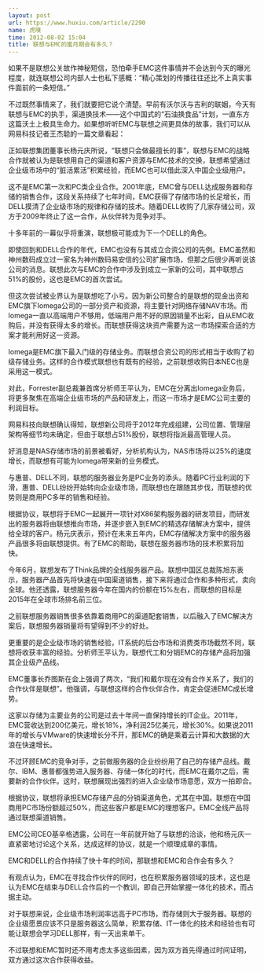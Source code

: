 ```yaml
---
layout: post
url: https://www.huxiu.com/article/2290
name: 虎嗅
time: 2012-08-02 15:04
title: 联想与EMC的蜜月期会有多久？
---
```

如果不是联想公关故作神秘短信，恐怕牵手EMC这件事情并不会达到今天的曝光程度，就连联想公司内部人士也私下感概：“精心策划的传播往往还比不上真实事件面前的一条短信。”

不过既然事情来了，我们就要把它说个清楚。早前有沃尔沃与吉利的联姻，今天有联想与EMC的执手，渠道换技术——这个中国式的“石油换食品”计划，一直东方这篇沃土上极具生命力。如果想听听EMC与联想之间更具体的故事，我们可以从网易科技记者王杰聪的一篇文章看起：

正如联想集团董事长杨元庆所说，“联想只会做最擅长的事”，联想与EMC的战略合作就被认为是联想用自己的渠道和客户资源与EMC技术的交换，联想希望通过企业级市场中的“脏活累活”积累经验，而EMC也可以借此深入中国企业级用户。

这不是EMC第一次和PC类企业合作。2001年底，EMC曾与DELL达成服务器和存储的销售合作，这段关系持续了七年时间，EMC获得了存储市场的长足增长，而DELL摸清了企业级市场的规律和存储的技术。随着DELL收购了几家存储公司，双方于2009年终止了这一合作，从伙伴转为竞争对手。

十多年前的一幕似乎将重演，联想极可能成为下一个DELL的角色。

即使回到和DELL合作的年代，EMC也没有与其成立合资公司的先例。EMC虽然和神州数码成立过一家名为神州数码易安信的公司扩展市场，但那之后很少再听说该公司的消息。联想此次与EMC的合作中涉及到成立一家新的公司，其中联想占51%的股份，这也是EMC的首次尝试。

但这次尝试被业界认为是联想吃了小亏。因为新公司整合的是联想的现金出资和EMC旗下Iomega公司的一部分资产和资源，将主要针对网络存储NAV市场。而Iomega一直以高端用户不够用，低端用户用不好的原因销量不出彩，自从EMC收购后，并没有获得太多的增长。而联想获得这块资产需要为这一市场探索合适的方案才能利用好这一资源。

Iomega是EMC旗下最入门级的存储业务。而联想合资公司的形式相当于收购了初级存储业务。这样的合作模式联想也有既有的经验，之前联想收购日本NEC也是采用这一模式。

对此，Forrester副总裁兼首席分析师王平认为，EMC在分离出Iomega业务后，将更多聚焦在高端企业级市场的产品和研发上，而这一市场才是EMC公司主要的利润目标。

网易科技向联想确认得知，联想新公司将于2012年完成组建，公司位置、管理层架构等细节均未确定，但由于联想占51%股份，联想将指派最高管理人员。

好消息是NAS存储市场的前景被看好，分析机构认为，NAS市场将以25%的速度增长，而联想有可能为Iomega带来新的业务模式。

与惠普、DELL不同，联想的服务器业务是PC业务的添头。随着PC行业利润的下滑，惠普、DELL纷纷开始转向企业级市场，而联想也在跟随其步伐，而联想的优势则是商用PC多年的销售和经验。

根据协议，联想将于EMC一起展开一项针对X86架构服务器的研发项目，而研发出的服务器将由联想推向市场，并逐步嵌入到EMC的精选存储解决方案中，提供给全球的客户。杨元庆表示，预计在未来五年内，EMC存储解决方案中的服务器产品很多将由联想提供。有了EMC的帮助，联想在服务器市场的技术积累将加快。

今年6月，联想发布了Think品牌的全线服务器产品。联想中国区总裁陈旭东表示，服务器产品首先将快速在中国渠道销售，接下来将通过合作和多种形式，卖向全球。他还透露，联想服务器今年在国内的份额在15%左右，而联想的目标是2015年在全球市场排名前三位。

之前联想服务器销售很多依靠着商用PC的渠道配套销售，以后融入了EMC解决方案后，联想服务器销量将有望得到不少的好处。

更重要的是企业级市场的销售经验，IT系统的后台市场和消费类市场截然不同，联想将收获丰富的经验。分析师王平认为，联想代工和分销EMC的存储产品将加强其企业级产品线。

EMC董事长乔图斯在会上强调了两次，“我们和戴尔现在没有合作关系了，我们的合作伙伴是联想”。他强调，与联想这样的合作伙伴合作，肯定会促进EMC成长增势。

这家以存储为主要业务的公司是过去十年间一直保持增长的IT企业。2011年，EMC营收达到200亿美元，增长18%，净利润25亿美元，增长30%。如果说2011年的增长与VMware的快速增长分不开，那EMC的确是乘着云计算和大数据的大浪在快速增长。

不过环顾EMC的竞争对手，之前做服务器的企业纷纷用了自己的存储产品线。戴尔、IBM、惠普都强势进入服务器、存储一体化的时代，而EMC在戴尔之后，需要新的合作伙伴。这时，联想展现出强烈的进入企业级市场意愿，双方一拍即合。

根据协议，联想将承担EMC存储产品的分销渠道角色，尤其在中国。联想在中国商用PC市场份额超过50%，而这些客户都是EMC的理想客户。EMC全线产品将通过联想渠道销售。

EMC公司CEO基辛格透露，公司在一年前就开始了与联想的洽谈，他和杨元庆一直紧密地讨论这个关系，达成这样的协议，就是一个顺理成章的事情。

EMC和DELL的合作持续了快十年的时间，那联想和EMC和合作会有多久？

有观点认为，EMC在寻找合作伙伴的同时，也在积累服务器领域的技术，这也是认为EMC在结束与DELL合作后的一个教训，即自己开始掌握一体化的技术，而占据主动。

对于联想来说，企业级市场利润率远高于PC市场，而存储则大于服务器。联想的企业级愿景应该不只是服务器这么简单，积累存储、IT一体化的技术和经验也有可能让联想会学习DELL那样，有一天出来单干。

不过联想和EMC暂时还不用考虑太多这些因素，因为双方首先得通过时间证明，双方通过这次合作获得收益。

